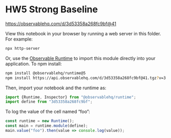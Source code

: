 # HW5 Strong Baseline

https://observablehq.com/d/3d53358a268fc9bf@41

View this notebook in your browser by running a web server in this folder. For
example:

~~~sh
npx http-server
~~~

Or, use the [Observable Runtime](https://github.com/observablehq/runtime) to
import this module directly into your application. To npm install:

~~~sh
npm install @observablehq/runtime@5
npm install https://api.observablehq.com/d/3d53358a268fc9bf@41.tgz?v=3
~~~

Then, import your notebook and the runtime as:

~~~js
import {Runtime, Inspector} from "@observablehq/runtime";
import define from "3d53358a268fc9bf";
~~~

To log the value of the cell named “foo”:

~~~js
const runtime = new Runtime();
const main = runtime.module(define);
main.value("foo").then(value => console.log(value));
~~~
